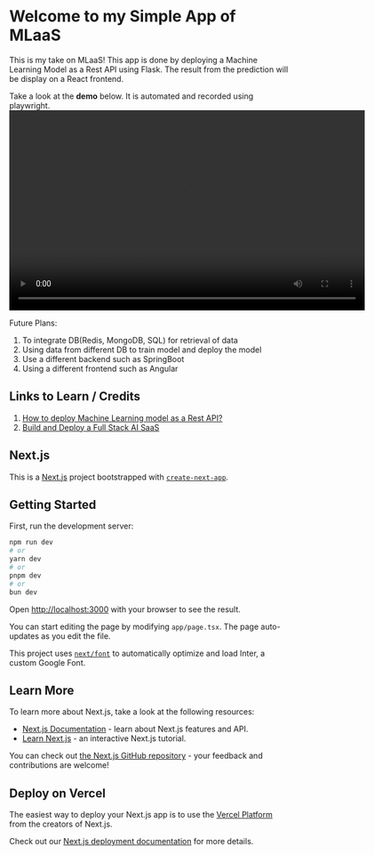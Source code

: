 # Welcome to my Simple App of MLaaS

This is my take on MLaaS!
This app is done by deploying a Machine Learning Model as a Rest API using Flask.
The result from the prediction will be display on a React frontend.

Take a look at the **demo** below.
It is automated and recorded using playwright.
<video width="640" height="360" controls>
  <source src="demo/Demo.webm" type="video/webm">
  If video can't be video, do take a look at the demo folder. Thank you!
</video>

Future Plans:

1. To integrate DB(Redis, MongoDB, SQL) for retrieval of data
2. Using data from different DB to train model and deploy the model
3. Use a different backend such as SpringBoot
4. Using a different frontend such as Angular

## Links to Learn / Credits

1. [How to deploy Machine Learning model as a Rest API?](https://www.youtube.com/watch?v=AZfJ8buL5II&list=PLU6NNgLin9kpcUiY0ZBWrWd7xeuJJkyOB&index=3)
2. [Build and Deploy a Full Stack AI SaaS](https://www.youtube.com/watch?v=bZFedu-0emE)

## Next.js

This is a [Next.js](https://nextjs.org/) project bootstrapped with [`create-next-app`](https://github.com/vercel/next.js/tree/canary/packages/create-next-app).

## Getting Started

First, run the development server:

```bash
npm run dev
# or
yarn dev
# or
pnpm dev
# or
bun dev
```

Open [http://localhost:3000](http://localhost:3000) with your browser to see the result.

You can start editing the page by modifying `app/page.tsx`. The page auto-updates as you edit the file.

This project uses [`next/font`](https://nextjs.org/docs/basic-features/font-optimization) to automatically optimize and load Inter, a custom Google Font.

## Learn More

To learn more about Next.js, take a look at the following resources:

- [Next.js Documentation](https://nextjs.org/docs) - learn about Next.js features and API.
- [Learn Next.js](https://nextjs.org/learn) - an interactive Next.js tutorial.

You can check out [the Next.js GitHub repository](https://github.com/vercel/next.js/) - your feedback and contributions are welcome!

## Deploy on Vercel

The easiest way to deploy your Next.js app is to use the [Vercel Platform](https://vercel.com/new?utm_medium=default-template&filter=next.js&utm_source=create-next-app&utm_campaign=create-next-app-readme) from the creators of Next.js.

Check out our [Next.js deployment documentation](https://nextjs.org/docs/deployment) for more details.
